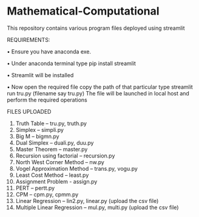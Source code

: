 # Mathematical-Computational
This repository contains various program files deployed using streamlit  



REQUIREMENTS: 

•	Ensure you have anaconda exe.

•	Under anaconda terminal type pip install streamlit

•	Streamlit will be installed

•	Now open the required file copy the path of that particular type streamlit run tru.py (filename say tru.py) The file will be launched in local host and perform the required operations

FILES UPLOADED

1.	Truth Table – tru.py, truth.py
2.	Simplex – simpli.py
3.	Big M – bigmn.py
4.	Dual Simplex – duali.py, duu.py
5.	Master Theorem – master.py
6.	Recursion using factorial – recursion.py
7.	North West Corner Method – nw.py
8.	Vogel Approximation Method – trans.py, vogu.py
9.	Least Cost Method – least.py
10.	Assignment Problem - assign.py
11.	PERT – pertt.py
12.	CPM – cpm.py, cpmm.py
13.	Linear Regression – lin2.py, linear.py (upload the csv file)
14.	Multiple Linear Regression – mul.py, multi.py (upload the csv file)
